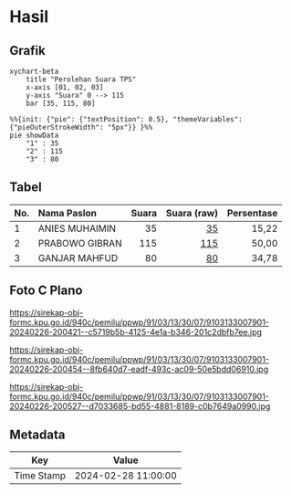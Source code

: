 # Hasil

## Grafik

```mermaid
xychart-beta
    title "Perolehan Suara TPS"
    x-axis [01, 02, 03]
    y-axis "Suara" 0 --> 115
    bar [35, 115, 80]
```

```mermaid
%%{init: {"pie": {"textPosition": 0.5}, "themeVariables": {"pieOuterStrokeWidth": "5px"}} }%%
pie showData
    "1" : 35
    "2" : 115
    "3" : 80
```

## Tabel

| No. | Nama Paslon    | Suara | Suara (raw) | Persentase |
|:--- |:-------------- | -----:| -----------:| ----------:|
| 1   | ANIES MUHAIMIN | 35    | [35][p-1]   | 15,22      |
| 2   | PRABOWO GIBRAN | 115   | [115][p-2]  | 50,00      |
| 3   | GANJAR MAHFUD  | 80    | [80][p-3]   | 34,78      |


[p-1]: https://github.com/gigit-pemilu/pemilu-2024-91-papua/blob/main/pilpres/hitung-suara/sub/91-papua/sub/03-jayapura/sub/13-waibu/sub/3007-desa-adat-bambar/sub/901-tps/sub/paslon-1.txt
[p-2]: https://github.com/gigit-pemilu/pemilu-2024-91-papua/blob/main/pilpres/hitung-suara/sub/91-papua/sub/03-jayapura/sub/13-waibu/sub/3007-desa-adat-bambar/sub/901-tps/sub/paslon-2.txt
[p-3]: https://github.com/gigit-pemilu/pemilu-2024-91-papua/blob/main/pilpres/hitung-suara/sub/91-papua/sub/03-jayapura/sub/13-waibu/sub/3007-desa-adat-bambar/sub/901-tps/sub/paslon-3.txt

## Foto C Plano

https://sirekap-obj-formc.kpu.go.id/940c/pemilu/ppwp/91/03/13/30/07/9103133007901-20240226-200421--c5719b5b-4125-4e1a-b346-201c2dbfb7ee.jpg

https://sirekap-obj-formc.kpu.go.id/940c/pemilu/ppwp/91/03/13/30/07/9103133007901-20240226-200454--8fb640d7-eadf-493c-ac09-50e5bdd06910.jpg

https://sirekap-obj-formc.kpu.go.id/940c/pemilu/ppwp/91/03/13/30/07/9103133007901-20240226-200527--d7033685-bd55-4881-8189-c0b7649a0990.jpg


## Metadata

| Key        | Value               |
| ---------- | ------------------- |
| Time Stamp | 2024-02-28 11:00:00 |



